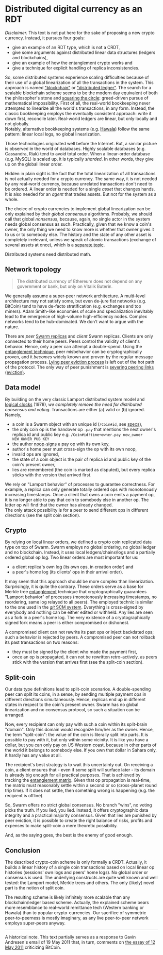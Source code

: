 # Distributed digital currency as an RDT

*Disclaimer.* This text is not put here for the sake of proposing a new crypto currency.
Instead, it pursues four goals:

* give an example of an RDT type, which is not a CRDT,
* give some arguments against distributed linear data structures (ledgers and blockchains),
* give an example of how the entanglement crypto works and
* give a technique for explicit handling of replica inconsistencies.

So, some distributed systems experience scaling difficulties because of their use of a global linearization of all the transactions in the system.
This approach is named ["blockchain"][bitcoin] or ["distributed ledger"][stellar].
The search for a scalable blockchain scheme seems to be the modern day equivalent of both the philosopher's stone and [squaring the circle][circle]: greed-driven pursue of mathematical impossibility.
First of all, the real-world bookkeeping never attempted to linearize all the world's transactions, in any form.
Instead, the classic bookkeeping employs the eventually consistent approach: write it down first, reconcile later.
Real-world ledgers are linear, but only locally and not globally.   
Notably, alternative bookkeeping systems (e.g. [Hawala][hawala]) follow the same pattern: linear local logs, no global linearization.

Those technologies originated well before the Internet.
But, a similar picture is observed in the world of databases.
Highly scalable databases (e.g. Cassandra, Riak) tend to avoid total order.
When a linear-order database (e.g. MySQL) is scaled up, it is typically *sharded*.
In other words, they give up on the global linear order.

Hidden in plain sight is the fact that the total linearization of all transactions is not actually needed for a crypto currency.
The same way, it is not needed by any real-world currency, because unrelated transactions don't need to be ordered.
A linear order is needed for a single *asset* that changes hands.
It is also needed for an *agent* that trades assets.
But not for the system as a whole.

The choice of crypto currencies to implement global linearization can be only explained by their *global consensus* algorithms.
Probably, we should call that global *nonsensus*, because, again, no single actor in the system needs global consensus as such.
Practically, given that we know a coin's owner, the only thing we need to know more is whether that owner gives it to us or to somebody else.
The history and the state of any other asset is completely irrelevant, unless we speak of atomic transactions (exchange of several assets at once), which is a [separate topic][beilis].

Distributed systems need distributed math.

[bitcoin]: https://bitcoin.org
[stellar]: http://stellar.org
[beilis]: http://www.bailis.org/papers/ramp-sigmod2014.pdf
[lamport]: http://research.microsoft.com/users/lamport/pubs/time-clocks.pdf
[circle]: https://en.wikipedia.org/wiki/Squaring_the_circle
[hawala]: https://www.treasury.gov/resource-center/terrorist-illicit-finance/Documents/FinCEN-Hawala-rpt.pdf

## Network topology

> The distributed currency of Ethereum does not depend on any government or bank, but only on Vitalik Buterin.

We generally assume a super-peer network architecture.
A multi-level architecture may not satisfy some, but even de-jure flat networks (e.g. BitCoin) tend to have de-facto stratification (e.g. exchanges and top miners).
Adam Smith-like economies of scale and specialization inevitably lead to the emergence of high-volume high-efficiency nodes.
Complex networks tend to be hub-dominated.
We don't want to argue with the nature.

There are *peer* [Swarm replicas](replica.md) and *client* Swarm replicas.
Clients are only connected to their home peers.
Peers control the validity of client's behavior.
Hence, only a peer can attempt a double-spend.
Using the [entanglement technique](crypto.md), peer misbehavior can be cryptographically proven, and it *becomes* widely known and proven by the regular message propagation process.
[Lying peer eviction process](peerage.md) is left out of the hot path of the protocol.
The only way of peer punishment is [severing peering links (eviction)](peerage.md).

## Data model

By building on the very classic Lamport distributed system model and [logical clocks][lamport] (1978), _we completely remove the need for distributed consensus and voting_.
Transactions are either (a) valid or (b) ignored.
Namely,

* a coin is a Swarm object with an unique id (`/Coin#id`, see [specs](spec.md)),
* the only coin op is the handover op `.pay` that mentions the next owner's replica id and public key  e.g. `/Coin#id!time+owner.pay new_owner NEW_OWNER_PUB_KEY`
* the author [noop-signs](noop.md) a pay op with its own key,
* author's home peer must cross-sign the op with its own noop,
* invalid ops are ignored,
* the state of a coin object is the pair of replica id and public key of the coin's present owner,
* lies are remembered (the coin is marked as disputed), but every replica sticks with the version that arrived first.

We rely on "Lamport behavior" of processes to guarantee correctness.
For example, a replica can only generate totally ordered ops with monotonously increasing timestamps.
Once a client that owns a coin emits a payment op, it is no longer able to pay that coin to somebody else in another op.
The latter op will find that the owner has already changed.   
The only attack possibility is for a peer to send different ops in different directions (see the split coin section).

## Crypto

By relying on local linear orders, we defined a crypto coin replicated data type on top of Swarm.
Swarm employs no global ordering, no global ledger and no blockchain.
Instead, it uses local ledger*s*/chain*s*/logs and a partially ordered global op log.
Two linear orders are most important for us:

* a client replica's own log (its own ops, in creation order) and
* a peer's home log (its clients' ops in their arrival order).

It may seem that this approach should be more complex than linearization.
Surprisingly, it is quite the contrary.
These orders serve as a base for Merkle tree [entanglement](crypto.md) technique that cryptographically guarantees "Lamport behavior" of processes (monotonously increasing timestamps, no reordering, same log relayed to all peers).
The employed technic is similar to the one used in the [*git* SCM system][git-merkle].
Everything is cross-signed by everybody and nothing can be either edited or withheld.
Any lies are seen as a fork in a peer's home log.
The very existence of a cryptographically signed fork means a peer is either compromised or dishonest.

A compromised client can not rewrite its past ops or inject backdated ops; such a behavior is rejected by peers.
A compromised peer can not rollback its past transactions on two reasons:
* they must be signed by the client who made the payment first,
* once an op is propagated, it can not be rewritten retro-actively, as peers stick with the version that arrives first (see the split-coin section).

[git-merkle]: https://news.ycombinator.com/item?id=9436847

## Split-coin

Our data type definitions lead to split-coin scenarios.
A double-spending peer can split its coins, in a sense, by sending multiple payment ops in different directions simultaneously.
Hence, replicas end up in different states in respect to the coin's present owner.
Swarm has no global linearization and no consensus protocol, so such a situation can be arranged.

Now, every recipient can only pay with such a coin within its split-brain "domain".
Only this domain would recognize him/her as the owner.
Hence, the term "split-coin": the value of the coin is literally split into parts.
It is possible to pay with it, but only within some vicinity.
It is like you have a dollar, but you can only pay on US Western coast, because in other parts of the world it belongs to somebody else.
If you own that dollar in Sahara only, it hardly has any value at all.

The recipient's best strategy is to wait this uncertainty out.
On receiving a coin, a client ensures that - even if some split will surface later - its domain is already big enough for all practical purposes.
That is achieved by tracking the [entanglement matrix](matrix.md).
Given that op propagation is real-time, the matrix must reasonably settle within a second or so (cross-planet round trip time).
If it does not settle, then something wrong is happening (e.g. the recipient is offline).

So, Swarm offers no strict global consensus.
No branch "wins", no voting picks the truth.
If you lied, you lied.
Instead, it offers cryptographic data integrity and a practical majority consensus.
Given that lies are punished by peer eviction, it is possible to create the right balance of risks, profits and expenses to make split-coin a mere theoretic possibility.

And, as the saying goes, the best is the enemy of good enough.

## Conclusion

The described crypto-coin scheme is only formally a CRDT.
Actually, it builds a linear history of a single coin transactions based on local linear op histories (sessions' own logs and peers' home logs).
No global order or consensus is used.
The underlying constructs are quite well known and well tested: the Lamport model, Merkle trees and others.
The only (likely) novel part is the notion of split coin.  

The resulting scheme is likely infinitely more scalable than any blockchain/ledger based scheme.
Actually, the explained scheme bears more resemblance to real-world remittance tech (Western banking or Hawala) than to popular crypto-currencies.
Our sacrifice of symmetric peer-to-peerness is mostly imaginary, as any live peer-to-peer network employs super-peers anyway.

---

A historical note.
This text partially serves as a response to Gavin Andresen's email of 19 May 2011 that, in turn, comments on [the essay of 12 May 2011][delft] criticizing BitCoin.  

[delft]: http://www.ds.ewi.tudelft.nl/~victor/bitcoin.html
